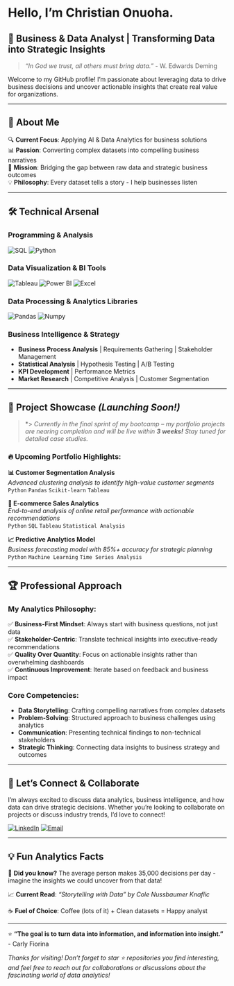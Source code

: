 # Hello, I’m Christian Onuoha.

## 🎯 Business & Data Analyst | Transforming Data into Strategic Insights

> *“In God we trust, all others must bring data.”* - W. Edwards Deming

Welcome to my GitHub profile! I’m passionate about leveraging data to drive business decisions and uncover actionable insights that create real value for organizations.

-----

## 🚀 About Me

🔍 **Current Focus**: Applying AI & Data Analytics for business solutions              
📊 **Passion**: Converting complex datasets into compelling business narratives  
🎯 **Mission**: Bridging the gap between raw data and strategic business outcomes  
💡 **Philosophy**: Every dataset tells a story - I help businesses listen

-----

## 🛠️ Technical Arsenal

### **Programming & Analysis**

![SQL](https://img.shields.io/badge/SQL-4479A1?style=for-the-badge&logo=mysql&logoColor=white)
![Python](https://img.shields.io/badge/Python-3776AB?style=for-the-badge&logo=python&logoColor=white)

### **Data Visualization & BI Tools**

![Tableau](https://img.shields.io/badge/Tableau-E97627?style=for-the-badge&logo=tableau&logoColor=white)
![Power BI](https://img.shields.io/badge/Power_BI-F2C811?style=for-the-badge&logo=powerbi&logoColor=black)
![Excel](https://img.shields.io/badge/Microsoft_Excel-217346?style=for-the-badge&logo=microsoft-excel&logoColor=white)

### **Data Processing & Analytics Libraries**
![Pandas](https://img.shields.io/badge/Pandas-150458?style=for-the-badge&logo=pandas&logoColor=white)
![Numpy](https://img.shields.io/badge/Numpy-013243?style=for-the-badge&logo=numpy&logoColor=white)


### **Business Intelligence & Strategy**

- **Business Process Analysis** | Requirements Gathering | Stakeholder Management
- **Statistical Analysis** | Hypothesis Testing | A/B Testing
- **KPI Development** | Performance Metrics
- **Market Research** | Competitive Analysis | Customer Segmentation

-----

## 🎯 Project Showcase *(Launching Soon!)*

> *> *Currently in the final sprint of my bootcamp – my portfolio projects are nearing completion and will be live within **3 weeks!** Stay tuned for detailed case studies.*

### 🔥 **Upcoming Portfolio Highlights:**

**📊 Customer Segmentation Analysis**  
*Advanced clustering analysis to identify high-value customer segments*  
`Python` `Pandas` `Scikit-learn` `Tableau`

**🛒 E-commerce Sales Analytics**  
*End-to-end analysis of online retail performance with actionable recommendations*  
`Python` `SQL` `Tableau` `Statistical Analysis`

**📈 Predictive Analytics Model**  
*Business forecasting model with 85%+ accuracy for strategic planning*  
`Python` `Machine Learning` `Time Series Analysis`

-----

## 🏆 Professional Approach

### **My Analytics Philosophy:**

✅ **Business-First Mindset**: Always start with business questions, not just data  
✅ **Stakeholder-Centric**: Translate technical insights into executive-ready recommendations  
✅ **Quality Over Quantity**: Focus on actionable insights rather than overwhelming dashboards  
✅ **Continuous Improvement**: Iterate based on feedback and business impact

### **Core Competencies:**

- **Data Storytelling**: Crafting compelling narratives from complex datasets
- **Problem-Solving**: Structured approach to business challenges using analytics
- **Communication**: Presenting technical findings to non-technical stakeholders
- **Strategic Thinking**: Connecting data insights to business strategy and outcomes
  
-----

## 🤝 Let’s Connect & Collaborate

I’m always excited to discuss data analytics, business intelligence, and how data can drive strategic decisions. Whether you’re looking to collaborate on projects or discuss industry trends, I’d love to connect!

[![LinkedIn](https://img.shields.io/badge/LinkedIn-0077B5?style=for-the-badge&logo=linkedin&logoColor=white)](https://linkedin.com/in/christianonuoha)
[![Email](https://img.shields.io/badge/Email-D14836?style=for-the-badge&logo=gmail&logoColor=white)](mailto:chrisonuoha17@gmail.com)

-----

## 💡 Fun Analytics Facts

🎲 **Did you know?** The average person makes 35,000 decisions per day - imagine the insights we could uncover from that data!

📈 **Current Read**: *“Storytelling with Data” by Cole Nussbaumer Knaflic*

☕ **Fuel of Choice**: Coffee (lots of it) + Clean datasets = Happy analyst

-----

⭐ **“The goal is to turn data into information, and information into insight.”** - Carly Fiorina

*Thanks for visiting! Don’t forget to star ⭐ repositories you find interesting, and feel free to reach out for collaborations or discussions about the fascinating world of data analytics!*
